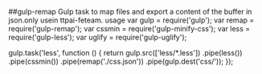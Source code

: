 ##gulp-remap
Gulp task to map files and export a content of the buffer in json.only usein ttpai-feteam.
usage
var gulp = require('gulp');
var remap = require('gulp-remap');
var cssmin = require('gulp-minify-css');
var less = require('gulp-less');
var uglify = require('gulp-uglify');

gulp.task('less', function () {
	return gulp.src(['less/*.less'])
		.pipe(less())
		.pipe(cssmin())
		.pipe(remap('./css.json'))
		.pipe(gulp.dest('css/'));
});

